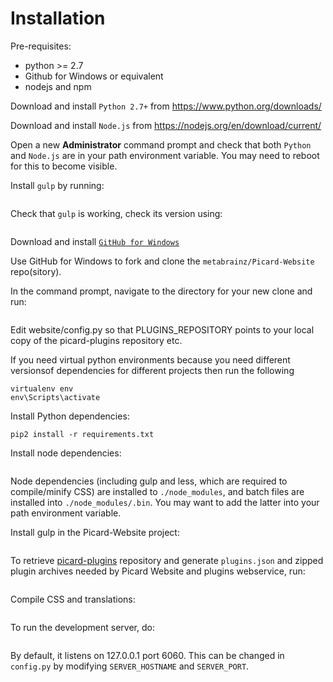 # Installation

Pre-requisites:
- python >= 2.7
- Github for Windows or equivalent
- nodejs and npm

Download and install `Python 2.7+` from https://www.python.org/downloads/

Download and install `Node.js` from https://nodejs.org/en/download/current/

Open a new **Administrator** command prompt and check that both `Python` and `Node.js` are in your path environment variable. 
You may need to reboot for this to become visible.

Install `gulp` by running:
```npm install -g gulp
```

Check that `gulp` is working, check its version using:
```gulp -v
```

Download and install [`GitHub for Windows`](https://desktop.github.com/)

Use GitHub for Windows to fork and clone the `metabrainz/Picard-Website` repo(sitory).

In the command prompt, navigate to the directory for your new clone and run:

```copy website/config.py.example website/config.py
```

Edit website/config.py so that PLUGINS_REPOSITORY points to your local copy of the picard-plugins repository etc.

If you need virtual python environments because you need different versionsof dependencies for different projects then run the following

```pip2 install -U virtualenv
virtualenv env
env\Scripts\activate
```

Install Python dependencies:
```pip2 install http://sourceforge.net/projects/py2exe/files/latest/download?source=files
pip2 install -r requirements.txt
```

Install node dependencies:
```npm install
```

Node dependencies (including gulp and less, which are required to compile/minify CSS) are installed to `./node_modules`, 
and batch files are installed into `./node_modules/.bin`. You may want to add the latter into your path environment variable.

Install gulp in the Picard-Website project:
```npm install gulp
```

To retrieve [picard-plugins](https://github.com/musicbrainz/picard-plugins) repository
and generate `plugins.json` and zipped plugin archives needed by Picard Website and plugins webservice, run:

```fab plugins_generate
```

Compile CSS and translations:

```fab deploy
```

To run the development server, do:

```py run.py
```

By default, it listens on 127.0.0.1 port 6060.
This can be changed in `config.py` by modifying `SERVER_HOSTNAME` and `SERVER_PORT`.
